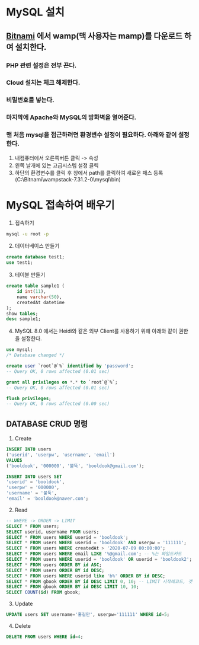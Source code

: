 # MySQL 설치
## [Bitnami](https://bitnami.com) 에서 wamp(맥 사용자는 mamp)를 다운로드 하여 설치한다.
### PHP 관련 설정은 전부 끈다. 
### Cloud 설치는 체크 해제한다.
### 비밀번호를 넣는다.
### 마지막에 Apache와 MySQL의 방화벽을 열어준다.
### 맨 처음 mysql을 접근하려면 환경변수 설정이 필요하다. 아래와 같이 설정한다.
1. 내컴퓨터에서 오른쪽버튼 클릭 -> 속성
2. 왼쪽 날개에 있는 고급시스템 설정 클릭
3. 하단의 환경변수를 클릭 후 창에서 path를 클릭하여 새로운 패스 등록 (C:\Bitnami\wampstack-7.31.2-0\mysql\bin)

# MySQL 접속하여 배우기
1. 접속하기
```bash
mysql -u root -p
```
2. 데이터베이스 만들기
```sql
create database test1;
use test1;
```
3. 테이블 만들기
```sql
create table sample1 (
	id int(11),
	name varchar(50),
	createdAt datetime
);
show tables;
desc sample1;
```

4. MySQL 8.0 에서는 Heidi와 같은 외부 Client를 사용하기 위해 아래와 같이 권한을 설정한다.
```sql
use mysql;
/* Database changed */

create user `root`@`%` identified by 'password';
-- Query OK, 0 rows affected (0.01 sec)

grant all privileges on *.* to `root`@`%`;
-- Query OK, 0 rows affected (0.01 sec)

flush privileges;
-- Query OK, 0 rows affected (0.00 sec)
```

## DATABASE CRUD 명령
1. Create
```sql
INSERT INTO users 
('userid', 'userpw', 'username', 'email') 
VALUES 
('booldook', '000000', '불뚝', 'booldook@gmail.com');

INSERT INTO users SET 
'userid' = 'booldook', 
'userpw' = '000000', 
'username' = '불둑', 
'email' = 'booldook@naver.com';
```

2. Read
```sql
-- WHERE -> ORDER -> LIMIT
SELECT * FROM users;
SELECT userid, username FROM users;
SELECT * FROM users WHERE userid = 'booldook';
SELECT * FROM users WHERE userid = 'booldook' AND userpw = '111111';
SELECT * FROM users WHERE createdAt > '2020-07-09 00:00:00';
SELECT * FROM users WHERE email LIKE '%@gmail.com'; -- %는 와일드카드
SELECT * FROM users WHERE userid = 'booldook' OR userid = 'booldook2';
SELECT * FROM users ORDER BY id ASC;
SELECT * FROM users ORDER BY id DESC;
SELECT * FROM users WHERE userid like 'b%' ORDER BY id DESC;
SELECT * FROM gbook ORDER BY id DESC LIMIT 0, 10; -- LIMIT 시작레코드, 갯수
SELECT * FROM gbook ORDER BY id DESC LIMIT 10, 10;
SELECT COUNT(id) FROM gbook;
```

3. Update
```sql
UPDATE users SET username='홍길만', userpw='111111' WHERE id=5;
```

4. Delete
```sql
DELETE FROM users WHERE id=4;
```